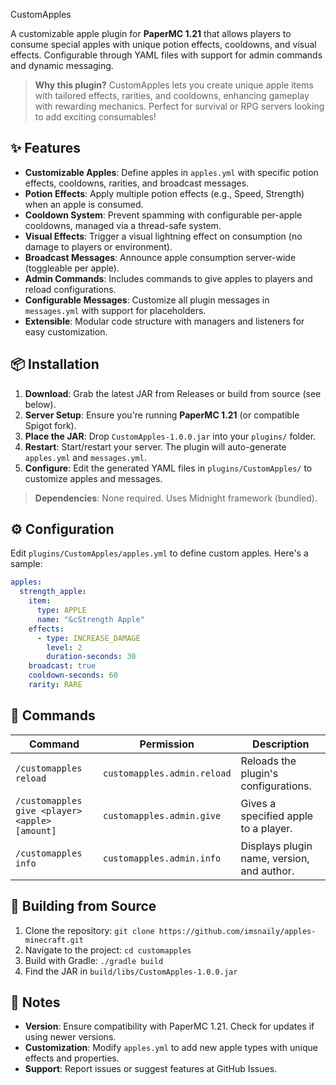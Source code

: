CustomApples

A customizable apple plugin for **PaperMC 1.21** that allows players to consume special apples with unique potion effects, cooldowns, and visual effects. Configurable through YAML files with support for admin commands and dynamic messaging.

> **Why this plugin?** CustomApples lets you create unique apple items with tailored effects, rarities, and cooldowns, enhancing gameplay with rewarding mechanics. Perfect for survival or RPG servers looking to add exciting consumables!

## ✨ Features

- **Customizable Apples**: Define apples in `apples.yml` with specific potion effects, cooldowns, rarities, and broadcast messages.
- **Potion Effects**: Apply multiple potion effects (e.g., Speed, Strength) when an apple is consumed.
- **Cooldown System**: Prevent spamming with configurable per-apple cooldowns, managed via a thread-safe system.
- **Visual Effects**: Trigger a visual lightning effect on consumption (no damage to players or environment).
- **Broadcast Messages**: Announce apple consumption server-wide (toggleable per apple).
- **Admin Commands**: Includes commands to give apples to players and reload configurations.
- **Configurable Messages**: Customize all plugin messages in `messages.yml` with support for placeholders.
- **Extensible**: Modular code structure with managers and listeners for easy customization.

## 📦 Installation

1. **Download**: Grab the latest JAR from Releases or build from source (see below).
2. **Server Setup**: Ensure you're running **PaperMC 1.21** (or compatible Spigot fork).
3. **Place the JAR**: Drop `CustomApples-1.0.0.jar` into your `plugins/` folder.
4. **Restart**: Start/restart your server. The plugin will auto-generate `apples.yml` and `messages.yml`.
5. **Configure**: Edit the generated YAML files in `plugins/CustomApples/` to customize apples and messages.

> **Dependencies**: None required. Uses Midnight framework (bundled).

## ⚙️ Configuration

Edit `plugins/CustomApples/apples.yml` to define custom apples. Here's a sample:

```yaml
apples:
  strength_apple:
    item:
      type: APPLE
      name: "&cStrength Apple"
    effects:
      - type: INCREASE_DAMAGE
        level: 2
        duration-seconds: 30
    broadcast: true
    cooldown-seconds: 60
    rarity: RARE
```

## 📜 Commands

| Command | Permission | Description |
| --- | --- | --- |
| `/customapples reload` | `customapples.admin.reload` | Reloads the plugin's configurations. |
| `/customapples give <player> <apple> [amount]` | `customapples.admin.give` | Gives a specified apple to a player. |
| `/customapples info` | `customapples.admin.info` | Displays plugin name, version, and author. |

## 🔧 Building from Source

1. Clone the repository: `git clone https://github.com/imsnaily/apples-minecraft.git`
2. Navigate to the project: `cd customapples`
3. Build with Gradle: `./gradle build`
4. Find the JAR in `build/libs/CustomApples-1.0.0.jar`

## 📝 Notes

- **Version**: Ensure compatibility with PaperMC 1.21. Check for updates if using newer versions.
- **Customization**: Modify `apples.yml` to add new apple types with unique effects and properties.
- **Support**: Report issues or suggest features at GitHub Issues.
